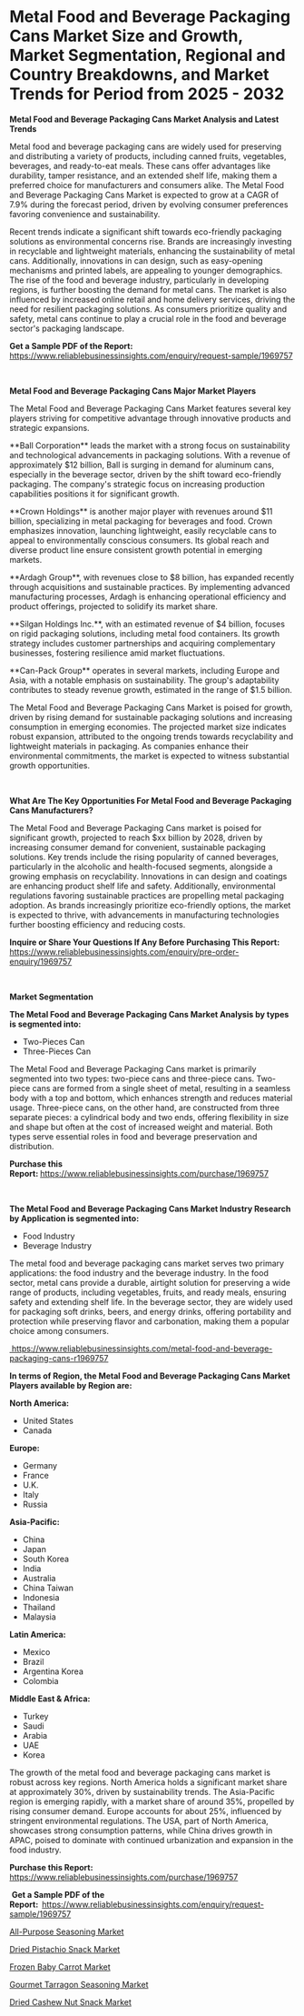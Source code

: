 <p><h1>Metal Food and Beverage Packaging Cans Market Size and Growth, Market Segmentation, Regional and Country Breakdowns, and Market Trends for Period from 2025 -  2032</h1></p><p><strong>Metal Food and Beverage Packaging Cans Market Analysis and Latest Trends</strong></p>
<p><p>Metal food and beverage packaging cans are widely used for preserving and distributing a variety of products, including canned fruits, vegetables, beverages, and ready-to-eat meals. These cans offer advantages like durability, tamper resistance, and an extended shelf life, making them a preferred choice for manufacturers and consumers alike. The Metal Food and Beverage Packaging Cans Market is expected to grow at a CAGR of 7.9% during the forecast period, driven by evolving consumer preferences favoring convenience and sustainability.</p><p>Recent trends indicate a significant shift towards eco-friendly packaging solutions as environmental concerns rise. Brands are increasingly investing in recyclable and lightweight materials, enhancing the sustainability of metal cans. Additionally, innovations in can design, such as easy-opening mechanisms and printed labels, are appealing to younger demographics. The rise of the food and beverage industry, particularly in developing regions, is further boosting the demand for metal cans. The market is also influenced by increased online retail and home delivery services, driving the need for resilient packaging solutions. As consumers prioritize quality and safety, metal cans continue to play a crucial role in the food and beverage sector's packaging landscape.</p></p>
<p><strong>Get a Sample PDF of the Report:&nbsp;</strong> <a href="https://www.reliablebusinessinsights.com/enquiry/request-sample/1969757?utm_campaign=75&utm_medium=2&utm_source=Github&utm_content=ia&utm_term=15022025&utm_id=metal-food-and-beverage-packaging-cans">https://www.reliablebusinessinsights.com/enquiry/request-sample/1969757</a></p>
<p>&nbsp;</p>
<p><strong>Metal Food and Beverage Packaging Cans Major Market Players</strong></p>
<p><p>The Metal Food and Beverage Packaging Cans Market features several key players striving for competitive advantage through innovative products and strategic expansions.</p><p>**Ball Corporation** leads the market with a strong focus on sustainability and technological advancements in packaging solutions. With a revenue of approximately $12 billion, Ball is surging in demand for aluminum cans, especially in the beverage sector, driven by the shift toward eco-friendly packaging. The company's strategic focus on increasing production capabilities positions it for significant growth.</p><p>**Crown Holdings** is another major player with revenues around $11 billion, specializing in metal packaging for beverages and food. Crown emphasizes innovation, launching lightweight, easily recyclable cans to appeal to environmentally conscious consumers. Its global reach and diverse product line ensure consistent growth potential in emerging markets.</p><p>**Ardagh Group**, with revenues close to $8 billion, has expanded recently through acquisitions and sustainable practices. By implementing advanced manufacturing processes, Ardagh is enhancing operational efficiency and product offerings, projected to solidify its market share.</p><p>**Silgan Holdings Inc.**, with an estimated revenue of $4 billion, focuses on rigid packaging solutions, including metal food containers. Its growth strategy includes customer partnerships and acquiring complementary businesses, fostering resilience amid market fluctuations.</p><p>**Can-Pack Group** operates in several markets, including Europe and Asia, with a notable emphasis on sustainability. The group's adaptability contributes to steady revenue growth, estimated in the range of $1.5 billion.</p><p>The Metal Food and Beverage Packaging Cans Market is poised for growth, driven by rising demand for sustainable packaging solutions and increasing consumption in emerging economies. The projected market size indicates robust expansion, attributed to the ongoing trends towards recyclability and lightweight materials in packaging. As companies enhance their environmental commitments, the market is expected to witness substantial growth opportunities.</p></p>
<p>&nbsp;</p>
<p><strong>What Are The Key Opportunities For Metal Food and Beverage Packaging Cans Manufacturers?</strong></p>
<p><p>The Metal Food and Beverage Packaging Cans market is poised for significant growth, projected to reach $xx billion by 2028, driven by increasing consumer demand for convenient, sustainable packaging solutions. Key trends include the rising popularity of canned beverages, particularly in the alcoholic and health-focused segments, alongside a growing emphasis on recyclability. Innovations in can design and coatings are enhancing product shelf life and safety. Additionally, environmental regulations favoring sustainable practices are propelling metal packaging adoption. As brands increasingly prioritize eco-friendly options, the market is expected to thrive, with advancements in manufacturing technologies further boosting efficiency and reducing costs.</p></p>
<p><strong>Inquire or Share Your Questions If Any Before Purchasing This Report:</strong> <a href="https://www.reliablebusinessinsights.com/enquiry/pre-order-enquiry/1969757?utm_campaign=75&utm_medium=2&utm_source=Github&utm_content=ia&utm_term=15022025&utm_id=metal-food-and-beverage-packaging-cans">https://www.reliablebusinessinsights.com/enquiry/pre-order-enquiry/1969757</a></p>
<p>&nbsp;</p>
<p><strong>Market Segmentation</strong></p>
<p><strong>The Metal Food and Beverage Packaging Cans Market Analysis by types is segmented into:</strong></p>
<p><ul><li>Two-Pieces Can</li><li>Three-Pieces Can</li></ul></p>
<p><p>The Metal Food and Beverage Packaging Cans market is primarily segmented into two types: two-piece cans and three-piece cans. Two-piece cans are formed from a single sheet of metal, resulting in a seamless body with a top and bottom, which enhances strength and reduces material usage. Three-piece cans, on the other hand, are constructed from three separate pieces: a cylindrical body and two ends, offering flexibility in size and shape but often at the cost of increased weight and material. Both types serve essential roles in food and beverage preservation and distribution.</p></p>
<p><strong>Purchase this Report:&nbsp;</strong><a href="https://www.reliablebusinessinsights.com/purchase/1969757?utm_campaign=75&utm_medium=2&utm_source=Github&utm_content=ia&utm_term=15022025&utm_id=metal-food-and-beverage-packaging-cans">https://www.reliablebusinessinsights.com/purchase/1969757</a></p>
<p>&nbsp;</p>
<p><strong>The Metal Food and Beverage Packaging Cans Market Industry Research by Application is segmented into:</strong></p>
<p><ul><li>Food Industry</li><li>Beverage Industry</li></ul></p>
<p><p>The metal food and beverage packaging cans market serves two primary applications: the food industry and the beverage industry. In the food sector, metal cans provide a durable, airtight solution for preserving a wide range of products, including vegetables, fruits, and ready meals, ensuring safety and extending shelf life. In the beverage sector, they are widely used for packaging soft drinks, beers, and energy drinks, offering portability and protection while preserving flavor and carbonation, making them a popular choice among consumers.</p></p>
<p><a href="https://www.reliablebusinessinsights.com/metal-food-and-beverage-packaging-cans-r1969757?utm_campaign=75&utm_medium=2&utm_source=Github&utm_content=ia&utm_term=15022025&utm_id=metal-food-and-beverage-packaging-cans">&nbsp;https://www.reliablebusinessinsights.com/metal-food-and-beverage-packaging-cans-r1969757</a></p>
<p><strong>In terms of Region, the Metal Food and Beverage Packaging Cans Market Players available by Region are:</strong></p>
<p>
    <p> <strong> North America: </strong>
        <ul>
            <li>United States</li>
            <li>Canada</li>
        </ul>
        </p> 
    <p> <strong> Europe: </strong>
        <ul>
            <li>Germany</li>
            <li>France</li>
            <li>U.K.</li>
            <li>Italy</li>
            <li>Russia</li>
        </ul>
        </p> 
    <p> <strong> Asia-Pacific: </strong>
        <ul>
            <li>China</li>
            <li>Japan</li>
            <li>South Korea</li>
            <li>India</li>
            <li>Australia</li>
            <li>China Taiwan</li>
            <li>Indonesia</li>
            <li>Thailand</li>
            <li>Malaysia</li>
        </ul>
        </p> 
    <p> <strong> Latin America: </strong>
        <ul>
            <li>Mexico</li>
            <li>Brazil</li>
            <li>Argentina Korea</li>
            <li>Colombia</li>
        </ul>
        </p> 
    <p> <strong> Middle East & Africa: </strong>
        <ul>
            <li>Turkey</li>
            <li>Saudi</li>
            <li>Arabia</li>
            <li>UAE</li>
            <li>Korea</li>
        </ul>
    </p>
    </p>
<p><p>The growth of the metal food and beverage packaging cans market is robust across key regions. North America holds a significant market share at approximately 30%, driven by sustainability trends. The Asia-Pacific region is emerging rapidly, with a market share of around 35%, propelled by rising consumer demand. Europe accounts for about 25%, influenced by stringent environmental regulations. The USA, part of North America, showcases strong consumption patterns, while China drives growth in APAC, poised to dominate with continued urbanization and expansion in the food industry.</p></p>
<p><strong>Purchase this Report: </strong><a href="https://www.reliablebusinessinsights.com/purchase/1969757?utm_campaign=75&utm_medium=2&utm_source=Github&utm_content=ia&utm_term=15022025&utm_id=metal-food-and-beverage-packaging-cans">https://www.reliablebusinessinsights.com/purchase/1969757</a></p>
<p>&nbsp;<strong>Get a Sample PDF of the Report:&nbsp;&nbsp;</strong><a href="https://www.reliablebusinessinsights.com/enquiry/request-sample/1969757?utm_campaign=75&utm_medium=2&utm_source=Github&utm_content=ia&utm_term=15022025&utm_id=metal-food-and-beverage-packaging-cans">https://www.reliablebusinessinsights.com/enquiry/request-sample/1969757</a></p>
<p><strong></strong></p>
<p><p><a href="https://github.com/toqiourir/Market-Research-Report-List-1/blob/main/all-purpose-seasoning-market.md?utm_campaign=75&utm_medium=2&utm_source=Github&utm_content=ia&utm_term=15022025&utm_id=metal-food-and-beverage-packaging-cans">All-Purpose Seasoning Market</a></p><p><a href="https://github.com/supicweg/Market-Research-Report-List-1/blob/main/dried-pistachio-snack-market.md?utm_campaign=75&utm_medium=2&utm_source=Github&utm_content=ia&utm_term=15022025&utm_id=metal-food-and-beverage-packaging-cans">Dried Pistachio Snack Market</a></p><p><a href="https://github.com/saeiddaemo/Market-Research-Report-List-1/blob/main/frozen-baby-carrot-market.md?utm_campaign=75&utm_medium=2&utm_source=Github&utm_content=ia&utm_term=15022025&utm_id=metal-food-and-beverage-packaging-cans">Frozen Baby Carrot Market</a></p><p><a href="https://github.com/shopovdjondo/Market-Research-Report-List-1/blob/main/gourmet-tarragon-seasoning-market.md?utm_campaign=75&utm_medium=2&utm_source=Github&utm_content=ia&utm_term=15022025&utm_id=metal-food-and-beverage-packaging-cans">Gourmet Tarragon Seasoning Market</a></p><p><a href="https://github.com/salodipura00/Market-Research-Report-List-1/blob/main/dried-cashew-nut-snack-market.md?utm_campaign=75&utm_medium=2&utm_source=Github&utm_content=ia&utm_term=15022025&utm_id=metal-food-and-beverage-packaging-cans">Dried Cashew Nut Snack Market</a></p></p>